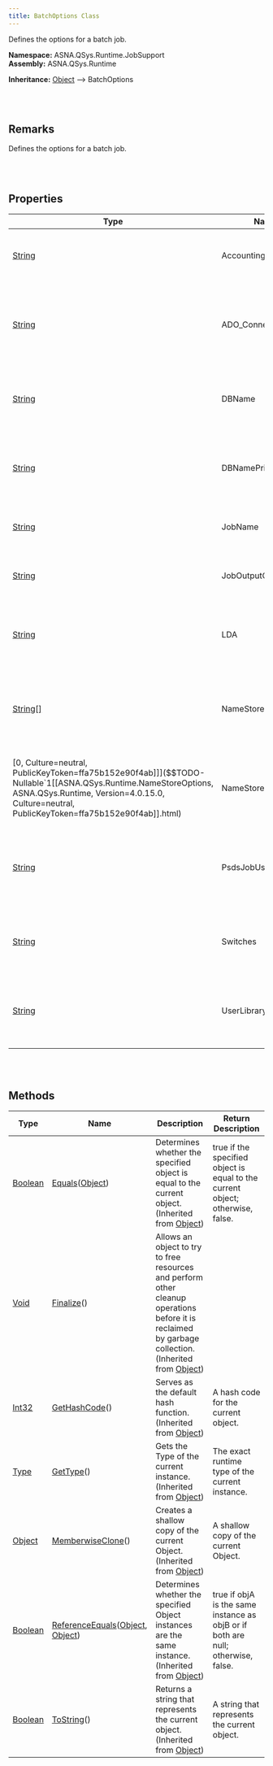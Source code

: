 ```yaml
---
title: BatchOptions Class
---
```


Defines the options for a batch job.

**Namespace:** ASNA.QSys.Runtime.JobSupport <br/>
**Assembly:** ASNA.QSys.Runtime

**Inheritance:** [Object](https://docs.microsoft.com/en-us/dotnet/api/system.object) --> BatchOptions

<br>
<br>

## Remarks

Defines the options for a batch job.

[//]: # ($$TODO: Complete the Remarks section.)

<br>
<br>

## Properties

| Type | Name | Description | Indexer
| --- | --- | --- | --- 
| [String](https://docs.microsoft.com/en-us/dotnet/api/system.string) | AccountingCode | Gets or sets the accounting code for the batch job. | 
| [String](https://docs.microsoft.com/en-us/dotnet/api/system.string) | ADO_ConnectionString | Gets or sets the connection string for the ADO connection of the batch job. | 
| [String](https://docs.microsoft.com/en-us/dotnet/api/system.string) | DBName | Gets or sets the Database Name to be used for data by the batch job. | 
| [String](https://docs.microsoft.com/en-us/dotnet/api/system.string) | DBNamePrint | Gets or sets the Database Name to be used for printer files by the batch job. | 
| [String](https://docs.microsoft.com/en-us/dotnet/api/system.string) | JobName | Gets or sets the name of the batch job. | 
| [String](https://docs.microsoft.com/en-us/dotnet/api/system.string) | JobOutputQueue | Gets or sets the output queue for the batch job. | 
| [String](https://docs.microsoft.com/en-us/dotnet/api/system.string) | LDA | Gets or sets the initial value of the Local Data Area for the batch job. | 
| [String[]](https://docs.microsoft.com/en-us/dotnet/api/system.string) | NameStoreConfigFiles | Gets or sets the configuration files used for the database names store used by the batch job. | 
| [0, Culture=neutral, PublicKeyToken=ffa75b152e90f4ab]]]($$TODO-Nullable`1[[ASNA.QSys.Runtime.NameStoreOptions, ASNA.QSys.Runtime, Version=4.0.15.0, Culture=neutral, PublicKeyToken=ffa75b152e90f4ab]].html) | NameStoreOptions | Gets or sets the options for the database names store used by the batch job. | 
| [String](https://docs.microsoft.com/en-us/dotnet/api/system.string) | PsdsJobUser | Gets or sets the initial value of the user name reported in the PSDS for the batch job. | 
| [String](https://docs.microsoft.com/en-us/dotnet/api/system.string) | Switches | Gets or sets the initial value for the switches of the batch job. | 
| [String](https://docs.microsoft.com/en-us/dotnet/api/system.string) | UserLibraryList | Gets or sets the user portion of the library list. The list is comma separated. | 

<br>
<br>

## Methods

| Type | Name | Description | Return Description 
| --- | --- | --- | --- 
| [Boolean](https://docs.microsoft.com/en-us/dotnet/api/system.boolean) | [Equals](https://docs.microsoft.com/en-us/dotnet/api/system.object.equals)([Object](https://docs.microsoft.com/en-us/dotnet/api/system.object)) | Determines whether the specified object is equal to the current object.<br>(Inherited from [Object](https://docs.microsoft.com/en-us/dotnet/api/system.object)) | true if the specified object is equal to the current object; otherwise, false.
| [Void](https://docs.microsoft.com/en-us/dotnet/api/system.void) | [Finalize](https://docs.microsoft.com/en-us/dotnet/api/system.object.finalize)() | Allows an object to try to free resources and perform other cleanup operations before it is reclaimed by garbage collection.<br>(Inherited from [Object](https://docs.microsoft.com/en-us/dotnet/api/system.object)) | 
| [Int32](https://docs.microsoft.com/en-us/dotnet/api/system.int32) | [GetHashCode](https://docs.microsoft.com/en-us/dotnet/api/system.object.gethashcode)() | Serves as the default hash function.<br>(Inherited from [Object](https://docs.microsoft.com/en-us/dotnet/api/system.object)) | A hash code for the current object.
| [Type](https://docs.microsoft.com/en-us/dotnet/api/system.type) | [GetType](https://docs.microsoft.com/en-us/dotnet/api/system.object.gettype)() | Gets the Type of the current instance.<br>(Inherited from [Object](https://docs.microsoft.com/en-us/dotnet/api/system.object)) | The exact runtime type of the current instance.
| [Object](https://docs.microsoft.com/en-us/dotnet/api/system.object) | [MemberwiseClone](https://docs.microsoft.com/en-us/dotnet/api/system.object.memberwiseclone)() | Creates a shallow copy of the current Object.<br>(Inherited from [Object](https://docs.microsoft.com/en-us/dotnet/api/system.object)) | A shallow copy of the current Object.
| [Boolean](https://docs.microsoft.com/en-us/dotnet/api/system.boolean) | [ReferenceEquals](https://docs.microsoft.com/en-us/dotnet/api/system.object.referenceequals)([Object](https://docs.microsoft.com/en-us/dotnet/api/system.object), [Object](https://docs.microsoft.com/en-us/dotnet/api/system.object)) | Determines whether the specified Object instances are the same instance.<br>(Inherited from [Object](https://docs.microsoft.com/en-us/dotnet/api/system.object)) | true if objA is the same instance as objB or if both are null; otherwise, false.
| [Boolean](https://docs.microsoft.com/en-us/dotnet/api/system.boolean) | [ToString](https://docs.microsoft.com/en-us/dotnet/api/system.object.tostring)() | Returns a string that represents the current object.<br>(Inherited from [Object](https://docs.microsoft.com/en-us/dotnet/api/system.object)) | A string that represents the current object.

<br>
<br>

